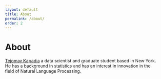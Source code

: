 ```yaml
---
layout: default
title: About
permalink: /about/
order: 2
---
```


# About
[Tejomay Kapadia](https://www.linkedin.com/in/tejomay-kapadia/) a data scientist and graduate student based in New York. He has a background in statistics and has an interest in innovation in the field of Natural Language Processing.